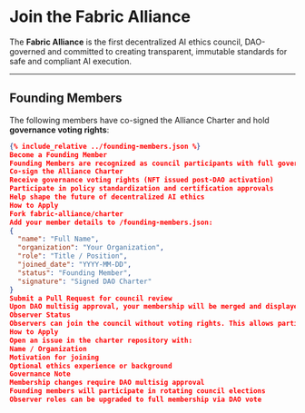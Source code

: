 # Join the Fabric Alliance

The **Fabric Alliance** is the first decentralized AI ethics council, DAO-governed and committed to creating transparent, immutable standards for safe and compliant AI execution.

---

## Founding Members

The following members have co-signed the Alliance Charter and hold **governance voting rights**:

```json
{% include_relative ../founding-members.json %}
Become a Founding Member
Founding Members are recognized as council participants with full governance rights in the Fabric Alliance. They will:
Co-sign the Alliance Charter
Receive governance voting rights (NFT issued post-DAO activation)
Participate in policy standardization and certification approvals
Help shape the future of decentralized AI ethics
How to Apply
Fork fabric-alliance/charter
Add your member details to /founding-members.json:
{
  "name": "Full Name",
  "organization": "Your Organization",
  "role": "Title / Position",
  "joined_date": "YYYY-MM-DD",
  "status": "Founding Member",
  "signature": "Signed DAO Charter"
}
Submit a Pull Request for council review
Upon DAO multisig approval, your membership will be merged and displayed automatically on this page
Observer Status
Observers can join the council without voting rights. This allows participation in discussions and policy reviews while preparing for full membership.
How to Apply
Open an issue in the charter repository with:
Name / Organization
Motivation for joining
Optional ethics experience or background
Governance Note
Membership changes require DAO multisig approval
Founding members will participate in rotating council elections
Observer roles can be upgraded to full membership via DAO vote
